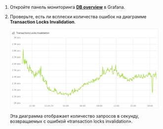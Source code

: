 1. Откройте панель мониторинга **[DB overview](../../../../../reference/observability/metrics/grafana-dashboards.md#dboverview)** в Grafana.

1. Проверьте, есть ли всплески количества ошибок на диаграмме **Transaction Locks Invalidation**.

    ![](../_assets/transactions-locks-invalidation.png)

    Эта диаграмма отображает количество запросов в секунду, возвращаемых с ошибкой «transaction locks invalidation».
